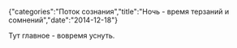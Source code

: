{"categories":"Поток сознания","title":"Ночь - время терзаний и сомнений","date":"2014-12-18"}

Тут главное - вовремя уснуть.
